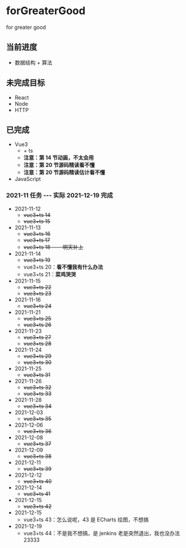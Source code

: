 <!--
 * @Author: East
 * @Date: 2021-11-06 09:59:25
 * @LastEditTime: 2022-02-20 19:27:18
 * @LastEditors: Please set LastEditors
 * @Description: the summary of 'for greater good'
 * @FilePath: \Software Engineering\forGreaterGood\README.md
-->

# forGreaterGood

for greater good

## 当前进度

- 数据结构 + 算法

## 未完成目标

- React
- Node
- HTTP

## 已完成

- Vue3
  - \+ ts
  - **注意：第 14 节动画，不太会用**
  - **注意：第 20 节源码精读看不懂**
  - **注意：第 20 节源码精读估计看不懂**
- JavaScript

### 2021-11 任务 --- 实际 2021-12-19 完成

- 2021-11-12
  - ~~vue3+ts 14~~
  - ~~vue3+ts 15~~
- 2021-11-13
  - ~~vue3+ts 16~~
  - ~~vue3+ts 17~~
  - ~~vue3+ts 18 ---- 明天补上~~
- 2021-11-14
  - ~~vue3+ts 19~~
  - vue3+ts 20：**看不懂我有什么办法**
  - vue3+ts 21：**菜鸡哭哭**
- 2021-11-15
  - ~~vue3+ts 22~~
  - ~~vue3+ts 23~~
- 2021-11-16
  - ~~vue3+ts 24~~
- 2021-11-21
  - ~~vue3+ts 25~~
  - ~~vue3+ts 26~~
- 2021-11-23
  - ~~vue3+ts 27~~
  - ~~vue3+ts 28~~
- 2021-11-24
  - ~~vue3+ts 29~~
  - ~~vue3+ts 30~~
- 2021-11-25
  - ~~vue3+ts 31~~
- 2021-11-26
  - ~~vue3+ts 32~~
  - ~~vue3+ts 33~~
- 2021-11-28
  - ~~vue3+ts 34~~
- 2021-12-03
  - ~~vue3+ts 35~~
- 2021-12-06
  - ~~vue3+ts 36~~
- 2021-12-08
  - ~~vue3+ts 37~~
- 2021-12-09
  - ~~vue3+ts 38~~
- 2021-12-11
  - ~~vue3+ts 39~~
- 2021-12-12
  - ~~vue3+ts 40~~
- 2021-12-14
  - ~~vue3+ts 41~~
- 2021-12-15
  - ~~vue3+ts 42~~
- 2021-12-15
  - vue3+ts 43：怎么说呢，43 是 ECharts 绘图，不想搞
- 2021-12-19
  - vue3+ts 44：不是我不想搞，是 jenkins 老是突然退出，我也没办法 23333
